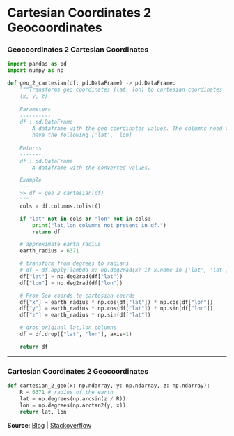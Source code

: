 # Cartesian Coordinates 2 Geocoordinates




### Geocoordinates 2 Cartesian Coordinates


```python
import pandas as pd
import numpy as np

def geo_2_cartesian(df: pd.DataFrame) -> pd.DataFrame:
    """Transforms geo coordinates (lat, lon) to cartesian coordinates
    (x, y, z).
    
    Parameters 
    ----------
    df : pd.DataFrame
        A dataframe with the geo coordinates values. The columns need to 
        have the following ['lat', 'lon]
    
    Returns
    -------
    df : pd.DataFrame
        A dataframe with the converted values.

    Example
    -------
    >> df = geo_2_cartesian(df)
    """
    cols = df.columns.tolist()

    if "lat" not in cols or "lon" not in cols:
        print("lat,lon columns not present in df.")
        return df

    # approximate earth radius
    earth_radius = 6371

    # transform from degrees to radians
    # df = df.apply(lambda x: np.deg2rad(x) if x.name in ['lat', 'lat'] else x)
    df["lat"] = np.deg2rad(df["lat"])
    df["lon"] = np.deg2rad(df["lon"])

    # From Geo coords to cartesian coords
    df["x"] = earth_radius * np.cos(df["lat"]) * np.cos(df["lon"])
    df["y"] = earth_radius * np.cos(df["lat"]) * np.sin(df["lon"])
    df["z"] = earth_radius * np.sin(df["lat"])

    # drop original lat,lon columns
    df = df.drop(["lat", "lon"], axis=1)

    return df
```

---

### Cartesian Coordinates 2 Geocoordinates

```python
def cartesian_2_geo(x: np.ndarray, y: np.ndarray, z: np.ndarray):
    R = 6371 # radius of the earth
    lat = np.degrees(np.arcsin(z / R))
    lon = np.degrees(np.arctan2(y, x))
    return lat, lon
```

**Source**: [Blog](http://www.movable-type.co.uk/scripts/latlong.html) | [Stackoverflow](https://stackoverflow.com/questions/1185408/converting-from-longitude-latitude-to-cartesian-coordinates)